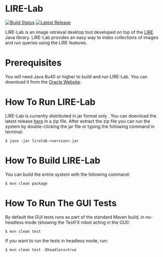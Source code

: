 # LIRE-Lab

[![Build Status](https://travis-ci.org/AntonioGabrielAndrade/LIRE-Lab.svg)](https://travis-ci.org/AntonioGabrielAndrade/LIRE-Lab)
[![Latest Release](https://img.shields.io/github/release/AntonioGabrielAndrade/LIRE-Lab.svg)](https://github.com/AntonioGabrielAndrade/LIRE-Lab/releases/latest)

LIRE-Lab is an image retrieval desktop tool developed on top of the [LIRE](http://www.lire-project.net/) Java library.
LIRE-Lab provides an easy way to index collections of images and run queries using the LIRE features.

# Prerequisites

You will need Java 8u40 or higher to build and run LIRE-Lab.  You can download it from the [Oracle Website](http://www.oracle.com/technetwork/java/javase/downloads/index.html).

# How To Run LIRE-Lab

LIRE-Lab is currently distributed in jar format only . You can download the latest release [here](https://github.com/AntonioGabrielAndrade/LIRE-Lab/releases/latest) in a zip file.
After extract the zip file you can run the system by double-clicking the jar file or typing the following command in terminal:
~~~
$ java -jar lirelab-<version>.jar
~~~

# How To Build LIRE-Lab

You can build the entire system with the following command:
~~~
$ mvn clean package
~~~

# How To Run The GUI Tests

By default the GUI tests runs as part of the standard Maven build, in no-headless mode (showing the TestFX robot acting in the GUI):
~~~
$ mvn clean test
~~~

If you want to run the tests in headless mode, run:
~~~
$ mvn clean test -Dheadless=true
~~~